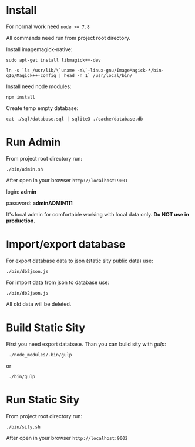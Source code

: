 # Install

For normal work need `node >= 7.8`

All commands need run from project root directory.

Install imagemagick-native:

```
sudo apt-get install libmagick++-dev

ln -s `ls /usr/lib/\`uname -m\`-linux-gnu/ImageMagick-*/bin-q16/Magick++-config | head -n 1` /usr/local/bin/
```

Install need node modules:
```
npm install
```
Create temp empty database:
```
cat ./sql/database.sql | sqlite3 ./cache/database.db
```




# Run Admin

From project root directory run:
```
./bin/admin.sh
```

After open in your browser `http://localhost:9001`

login: **admin**

password: **adminADMIN111**

It's local admin for comfortable working with local data only.
**Do NOT use in production.**



# Import/export database

For export database data to json (static sity public data) use:
```
./bin/db2json.js 
```

For import data from json to database use:
```
./bin/db2json.js 
```
All old data will be deleted.



# Build Static Sity

First you need export database.
Than you can build sity with *gulp*:
```
 ./node_modules/.bin/gulp
```
or
```
 ./bin/gulp
```


# Run Static Sity

From project root directory run:
```
./bin/sity.sh
```

After open in your browser `http://localhost:9002`



